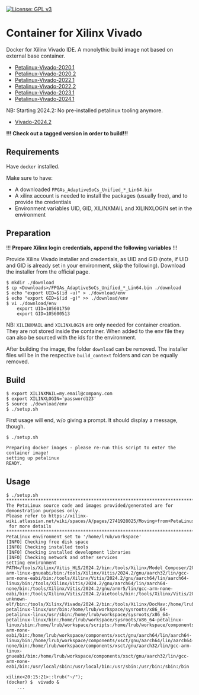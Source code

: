 [![License: GPL v3](https://img.shields.io/badge/License-GPL%20v3-blue.svg)](https://www.gnu.org/licenses/gpl-3.0.html)

# Container for Xilinx Vivado

Docker for Xilinx Vivado IDE. A monolythic build image not based on external base container.  

- [Petalinux-Vivado-2020.1](https://github.com/Rubusch/docker__vivado/tree/xilinx-2020.1)
- [Petalinux-Vivado-2020.2](https://github.com/Rubusch/docker__vivado/tree/xilinx-2020.2)
- [Petalinux-Vivado-2022.1](https://github.com/Rubusch/docker__vivado/tree/xilinx-2022.1)
- [Petalinux-Vivado-2022.2](https://github.com/Rubusch/docker__vivado/tree/xilinx-2022.2)
- [Petalinux-Vivado-2023.1](https://github.com/Rubusch/docker__vivado/tree/xilinx-2023.1)
- [Petalinux-Vivado-2024.1](https://github.com/Rubusch/docker__vivado/tree/xilinx-2024.1)

NB: Starting 2024.2: No pre-installed petalinux tooling anymore.
- [Vivado-2024.2](https://github.com/Rubusch/docker__vivado/tree/xilinx-2024.2)


**!!! Check out a tagged version in order to build!!!**


## Requirements

Have `docker` installed.  

Make sure to have:  
  - A downloaded ``FPGAs_AdaptiveSoCs_Unified_*_Lin64.bin``
  - A xilinx account is needed to install the packages (usually free), and to provide the credentials
  - Environment variables UID, GID, XILINXMAIL and XILINXLOGIN set in the environment


## Preparation

!!! **Prepare Xilinx login credentials, append the following variables** !!!  


Provide Xilinx Vivado installer and credentials, as UID and GID (note, if UID and GID is already set in your environment, skip the following). Download the installer from the official page.  

```
$ mkdir ./download
$ cp <Downloads>/FPGAs_AdaptiveSoCs_Unified_*_Lin64.bin ./download
$ echo "export UID=$(id -u)" > ./download/env
$ echo "export GID=$(id -g)" >> ./download/env
$ vi ./download/env
    export UID=105601750
    export GID=105600513
```

NB: `XILINXMAIL` and `XILINXLOGIN` are only needed for container creation. They are not stored inside the container. When added to the env file they can also be sourced with the ids for the environment.  

After building the image, the folder `download` can be removed. The installer files will be in the respective `build_context` folders and can be equally removed.

## Build

```
$ export XILINXMAIL=my.email@company.com
$ export XILINXLOGIN='password123'
$ source ./download/env
$ ./setup.sh
```
First usage will end, w/o giving a prompt. It should display a message, though.  
```
$ ./setup.sh

Preparing docker images - please re-run this script to enter the container image!
setting up petalinux
READY.
```

## Usage

```
$ ./setup.sh
*************************************************************************************************************************************************
The PetaLinux source code and images provided/generated are for demonstration purposes only.
Please refer to https://xilinx-wiki.atlassian.net/wiki/spaces/A/pages/2741928025/Moving+from+PetaLinux+to+Production+Deployment
 for more details
*************************************************************************************************************************************************
PetaLinux environment set to '/home/lrub/workspace'
[INFO] Checking free disk space
[INFO] Checking installed tools
[INFO] Checking installed development libraries
[INFO] Checking network and other services
setting environment
PATH=/tools/Xilinx/Vitis_HLS/2024.2/bin:/tools/Xilinx/Model_Composer/2024.2/bin:/tools/Xilinx/Vitis/2024.2/bin:/tools/Xilinx/Vitis/2024.2/gnu/microblaze/lin/bin:/tools/Xilinx/Vitis/2024.2/gnu/microblaze/linux_toolchain/lin64_le/bin:/tools/Xilinx/Vitis/2024.2/gnu/aarch32/lin/gcc-arm-linux-gnueabi/bin:/tools/Xilinx/Vitis/2024.2/gnu/aarch32/lin/gcc-arm-none-eabi/bin:/tools/Xilinx/Vitis/2024.2/gnu/aarch64/lin/aarch64-linux/bin:/tools/Xilinx/Vitis/2024.2/gnu/aarch64/lin/aarch64-none/bin:/tools/Xilinx/Vitis/2024.2/gnu/armr5/lin/gcc-arm-none-eabi/bin:/tools/Xilinx/Vitis/2024.2/aietools/bin:/tools/Xilinx/Vitis/2024.2/gnu/riscv/lin/riscv64-unknown-elf/bin:/tools/Xilinx/Vivado/2024.2/bin:/tools/Xilinx/DocNav:/home/lrub/workspace/sysroots/x86_64-petalinux-linux/usr/bin:/home/lrub/workspace/sysroots/x86_64-petalinux-linux/usr/sbin:/home/lrub/workspace/sysroots/x86_64-petalinux-linux/bin:/home/lrub/workspace/sysroots/x86_64-petalinux-linux/sbin:/home/lrub/workspace/scripts:/home/lrub/workspace/components/xsct/gnu/microblaze/lin/bin:/home/lrub/workspace/components/xsct/gnu/armr5/lin/gcc-arm-none-eabi/bin:/home/lrub/workspace/components/xsct/gnu/aarch64/lin/aarch64-linux/bin:/home/lrub/workspace/components/xsct/gnu/aarch64/lin/aarch64-none/bin:/home/lrub/workspace/components/xsct/gnu/aarch32/lin/gcc-arm-linux-gnueabi/bin:/home/lrub/workspace/components/xsct/gnu/aarch32/lin/gcc-arm-none-eabi/bin:/usr/local/sbin:/usr/local/bin:/usr/sbin:/usr/bin:/sbin:/bin

xilinx<20:15:21>::lrub("~/");
(docker) $  vivado &
    ...
```
